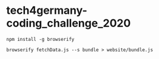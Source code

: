 # tech4germany-coding_challenge_2020
 
`npm install -g browserify`

`browserify fetchData.js --s bundle > website/bundle.js`

